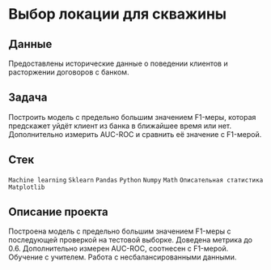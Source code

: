 # Выбор локации для скважины


## Данные
Предоставлены исторические данные о поведении клиентов и расторжении договоров с банком.

## Задача
Построить модель с предельно большим значением F1-меры, которая предскажет уйдёт клиент из банка в ближайшее время или нет. Дополнительно измерить AUC-ROC и сравнить её значение с F1-мерой.

## Стек
`Machine learning` `Sklearn` `Pandas` `Python` `Numpy` `Math` `Описательная статистика` `Matplotlib`

## Описание проекта
Построена модель с предельно большим значением F1-меры с последующей проверкой на тестовой выборке. Доведена метрика до 0.6. Дополнительно измерен AUC-ROC, соотнесен с F1-мерой. Обучение с учителем. Работа с несбалансированными данными.
